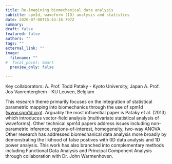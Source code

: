 ```yaml
---
title: Re-imagining biomechanical data analysis
subtitle: spm1d, waveform (1D) analysis and statistics
date: 2020-07-08T15:43:18.797Z
summary:
draft: false
featured: false
authors: ""
tags: ""
external_link: ""
image:
  filename: ""
#  focal_point: Smart
  preview_only: false

---
```

Key collaborators:
A. Prof. Todd Pataky - Kyoto University, Japan
A. Prof. Jos Vanrenterghem - KU Leuven, Belgium

This research theme primarily focuses on the integration of statistical parametric mapping into biomechanics through the use of spm1d (www.spm1d.org). Arguably the most influential paper is Pataky et al. (2013) which introduces vector-field analysis (multivariate statistical analysis of waveforms). Other technical spm1d papers address issues including non-parametric inference, regions-of-interest, homogeneity, two-way ANOVA.
Other research has addressed biomechanical data analysis more broadly by demonstrating the likihood of false postives with 0D data analysis and 1D power analysis. This work has also branched into complementary methods including Functional Data Analysis and Principal Component Analysis through collaboration with Dr. John Warmenhoven.
